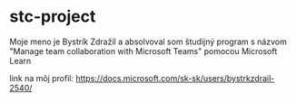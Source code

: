 # stc-project
Moje meno je Bystrík Zdražil a absolvoval som študijný program s názvom "Manage team collaboration with Microsoft Teams" pomocou Microsoft Learn

link na môj profil: https://docs.microsoft.com/sk-sk/users/bystrkzdrail-2540/
